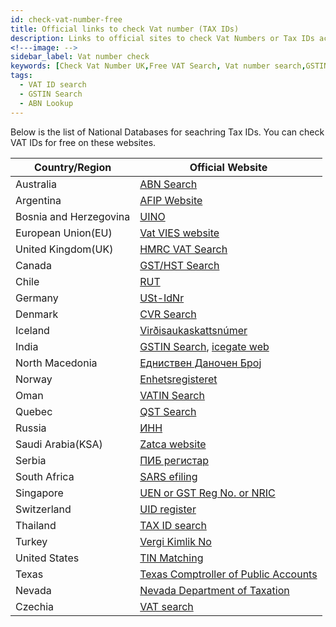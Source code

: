 ```yaml
---
id: check-vat-number-free
title: Official links to check Vat number (TAX IDs) 
description: Links to official sites to check Vat Numbers or Tax IDs across the world 
<!---image: -->
sidebar_label: Vat number check
keywords: [Check Vat Number UK,Free VAT Search, Vat number search,GSTIN Search, ABN Search]
tags:
  - VAT ID search
  - GSTIN Search
  - ABN Lookup
---
```


Below is the list of National Databases for seachring Tax IDs. You can check VAT IDs for free on these websites. 

|Country/Region|Official Website|
|--|--|
|Australia|[ABN Search](https://abr.business.gov.au/)|
|Argentina|[AFIP Website](https://seti.afip.gob.ar/padron-puc-constancia-internet/ConsultaConstanciaAction.do)|
|Bosnia and Herzegovina|[UINO](http://www.new.uino.gov.ba/bs/Obveznici%20indirektnih%20poreza)|
|European Union(EU)| [Vat VIES website](https://ec.europa.eu/taxation_customs/vies/#/vat-validation) |
|United Kingdom(UK)|[HMRC VAT Search](https://www.gov.uk/check-uk-vat-number)|
|Canada|[GST/HST Search](https://www.businessregistration-inscriptionentreprise.gc.ca/ebci/brom/registry/pub/reg_01_Ld.action)|
|Chile|[RUT](https://zeus.sii.cl/cvc/stc/stc.html)|
|Germany|[USt-IdNr ](https://evatr.bff-online.de/eVatR/index_html)|
|Denmark|[CVR Search](https://datacvr.virk.dk/)|
|Iceland|[Virðisaukaskattsnúmer](https://www.skatturinn.is/fyrirtaekjaskra/)|
|India|[GSTIN Search](https://services.gst.gov.in/services/searchtp), [icegate web](https://www.icegate.gov.in/Webappl/GSTN)|
|North Macedonia|[Едниствен Даночен Број](http://ujp.gov.mk/en)|
|Norway|[Enhetsregisteret](https://w2.brreg.no/enhet/sok/index.jsp)|
|Oman|[VATIN Search](https://www.taxoman.gov.om/portal/web/taxportal/tax-data-validation)|
|Quebec|[QST Search](https://entreprises.revenuquebec.ca/EntNa/SX/SX00/SX00.SXCLT20A.ValiderInscription/SXCLT20AA?CLNG=F&SVAR=01)|
|Russia|[ИНН](https://egrul.nalog.ru/index.html)|
|Saudi Arabia(KSA)|[Zatca website](https://zatca.gov.sa/en/eServices/Pages/TaxpayerLookup.aspx)|
|Serbia|[ ПИБ регистар ](https://www.purs.gov.rs/pib.html)|
|South Africa|[SARS efiling](https://secure.sarsefiling.co.za/vatvendorsearch.aspx)|
|Singapore|[ UEN or GST Reg No. or NRIC](https://mytax.iras.gov.sg/ESVWeb/default.aspx?target=GSTListingSearch)|
|Switzerland|[UID register](https://www.uid.admin.ch/Search.aspx?lang=en)|
|Thailand|[TAX ID search](https://eservice.rd.go.th/rd-ves-web/search/vat)|
|Turkey|[Vergi Kimlik No](https://ivd.gib.gov.tr/tvd_side/main.jsp?token=d1078f5e3dc646b78d5d4e5842f21e97feb48d366bc7617458b6679dec12675154a01fccc42292bb04d926bc259dbc75e39dd8e202535fd70a7098396c74a6f7&gn=vkndogrulamalar)|
|United States|[TIN Matching](https://www.irs.gov/tax-professionals/taxpayer-identification-number-tin-matching)|
|Texas|[Texas Comptroller of Public Accounts](https://mycpa.cpa.state.tx.us/staxpayersearch/)|
|Nevada|[Nevada Department of Taxation ](https://taxpermitsearch.nv.gov/Search.aspx)|
|Czechia|[VAT search](https://adisspr.mfcr.cz/adis/jepo/epo/dpr/apl_ramce.htm?R=/cgi-bin/adis/idph/int_dp_prij.cgi?ZPRAC=FDPHI2&poc_dic=2&OK=Zobraz)|

